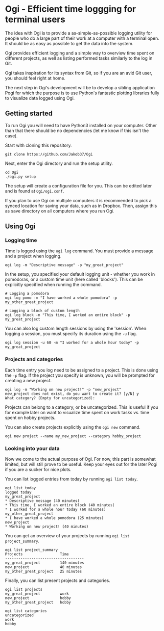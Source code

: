 # Ogi - Efficient time loggging for terminal users

The idea with Ogi is to provide a as-simple-as-possible logging utility for people who do a 
large part of their work at a computer with a terminal open. It should be as easy as 
possible to get the data into the system.

Ogi provides efficient logging and a simple way to overview time spent on different
projects, as well as listing performed tasks similarly to the log in Git.

Ogi takes inspiration for its syntax from Git, so if you are an avid Git user,
you should feel right at home.

The next step in Ogi's development will be to develop a sibling application Pogi for
which the purpose is to use Python's fantastic plotting libraries fully to visualize
data logged using Ogi.

## Getting started

To run Ogi you will need to have Python3 installed on your computer. Other than that
there should be no dependencies (let me know if this isn't the case).

Start with cloning this repository.

```
git clone https://github.com/Jakob37/Ogi
```

Next, enter the Ogi directory and run the setup utility.

```
cd Ogi
./ogi.py setup
```

The setup will create a configuration file for you. This can be edited later and
is found at `Ogi/ogi.conf`.

If you plan to use Ogi on multiple computers it is recommended to pick a synced location
for saving your data, such as in Dropbox. Then, assign this as save directory on all
computers where you run Ogi.

## Using Ogi

### Logging time

Time is logged using the `ogi log` command. You must provide a message and a project
when logging.

```
ogi log -m "Descriptive message" -p "my_great_project"
```

In the setup, you specified your default logging unit - whether you work in pomodoras,
or a custom time unit (here called 'blocks'). This can be explicitly specified
when running the command.

```
# Logging a pomodora
ogi log pomo -m "I have worked a whole pomodora" -p my_other_great_project

# Logging a block of custom length
ogi log block -m "This time, I worked an entire block" -p my_great_project
```

You can also log custom length sessions by using the 'session'. When logging a session,
you must specify its duration using the `-u` flag.

```
ogi log session -u 60 -m "I worked for a whole hour today" -p my_great_project
```

### Projects and categories

Each time entry you log need to be assigned to a project. This is done using the `-p` flag.
If the project you specify is unknown, you will be prompted for creating a new project.

```
ogi log -m "Working on new project!" -p "new_project"
new_project does not exist, do you want to create it? [y/N] y
What category? (Empty for uncategorized): 
```

Projects can belong to a category, or be uncategorized. This is useful if you for example
later on want to visualize time spent on work tasks vs. time spent on hobby projects.

You can also create projects explicitly using the `ogi new` command.

```
ogi new project --name my_new_project --category hobby_project
```

### Looking into your data

Now we come to the actual purpose of Ogi. For now, this part is somewhat limited,
but will still prove to be useful. Keep your eyes out for the later Pogi if you
are a sucker for nice plots.

You can list logged entries from today by running `ogi list today`.

```
ogi list today
logged today
my_great_project
* Descriptive message (40 minutes)
* This time, I worked an entire block (40 minutes)
* I worked for a whole hour today (60 minutes)
my_other_great_project
* I have worked a whole pomodora (25 minutes)
new_project
* Working on new project! (40 minutes)
```

You can get an overview of your projects by running `ogi list project_summary`.

```
ogi list project_summary
Projects                 Time
------------------------------------
my_great_project         140 minutes
new_project              40 minutes
my_other_great_project   25 minutes
```

Finally, you can list present projects and categories.

```
ogi list projects
my_great_project         work
new_project              hobby
my_other_great_project   hobby

ogi list categories
uncategorized
work
hobby
```




